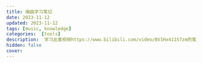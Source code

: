 ```yaml
---
title: 编曲学习笔记
date: 2023-11-12
updated: 2023-11-12
tags: [music, knowledge]
categories:  [tools]
description:  学习此套视频https://www.bilibili.com/video/BV1Hx411S7zm的笔记，自用。
hidden: false
cover: 
---
```


